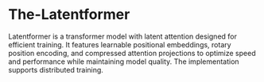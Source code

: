 # The-Latentformer
Latentformer is a transformer model with latent attention designed for efficient training. It features learnable positional embeddings, rotary position encoding, and compressed attention projections to optimize speed and performance while maintaining model quality. The implementation supports distributed training.
